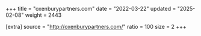 +++
title = "oxenburypartners.com"
date = "2022-03-22"
updated = "2025-02-08"
weight = 2443

[extra]
source = "http://oxenburypartners.com/"
ratio = 100
size = 2
+++
